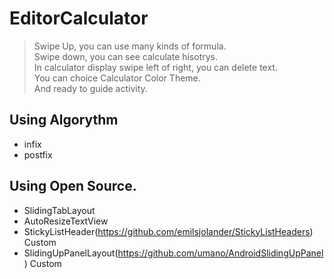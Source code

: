 # EditorCalculator

>Swipe Up, you can use many kinds of formula. <br />
>Swipe down, you can see calculate hisotrys. <br />
>In calculator display swipe left of right, you can delete text.  <br />
>You can choice Calculator Color Theme. <br />
>And ready to guide activity. <br />

## Using Algorythm
 - infix
 - postfix
 
## Using Open Source.
 - SlidingTabLayout
 - AutoResizeTextView
 - StickyListHeader(https://github.com/emilsjolander/StickyListHeaders) Custom
 - SlidingUpPanelLayout(https://github.com/umano/AndroidSlidingUpPanel) Custom
